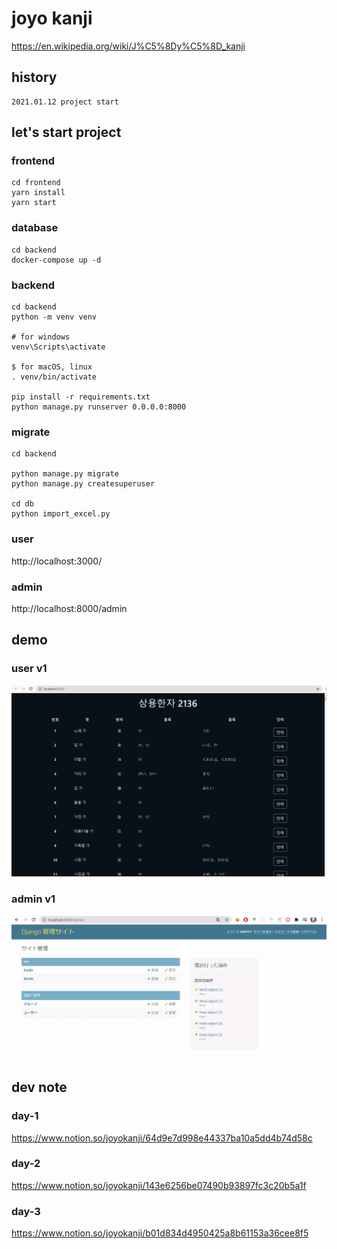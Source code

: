 # joyo kanji

https://en.wikipedia.org/wiki/J%C5%8Dy%C5%8D_kanji

## history
```
2021.01.12 project start
```

## let's start project

### frontend
```
cd frontend
yarn install
yarn start
```

### database
```
cd backend
docker-compose up -d
```

### backend
```
cd backend
python -m venv venv

# for windows
venv\Scripts\activate

$ for macOS, linux
. venv/bin/activate

pip install -r requirements.txt
python manage.py runserver 0.0.0.0:8000
```

### migrate
```
cd backend

python manage.py migrate
python manage.py createsuperuser

cd db
python import_excel.py
```

### user
http://localhost:3000/

### admin
http://localhost:8000/admin

## demo

### user v1
![v1_user](https://github.com/h4ppyy/joyo-kanji-web/blob/master/demo/v1/user.gif?raw=true "v1_user")

### admin v1
![v1_admin](https://github.com/h4ppyy/joyo-kanji-web/blob/master/demo/v1/admin.gif?raw=true "v1_admin")

## dev note

### day-1
https://www.notion.so/joyokanji/64d9e7d998e44337ba10a5dd4b74d58c

### day-2
https://www.notion.so/joyokanji/143e6256be07490b93897fc3c20b5a1f

### day-3
https://www.notion.so/joyokanji/b01d834d4950425a8b61153a36cee8f5